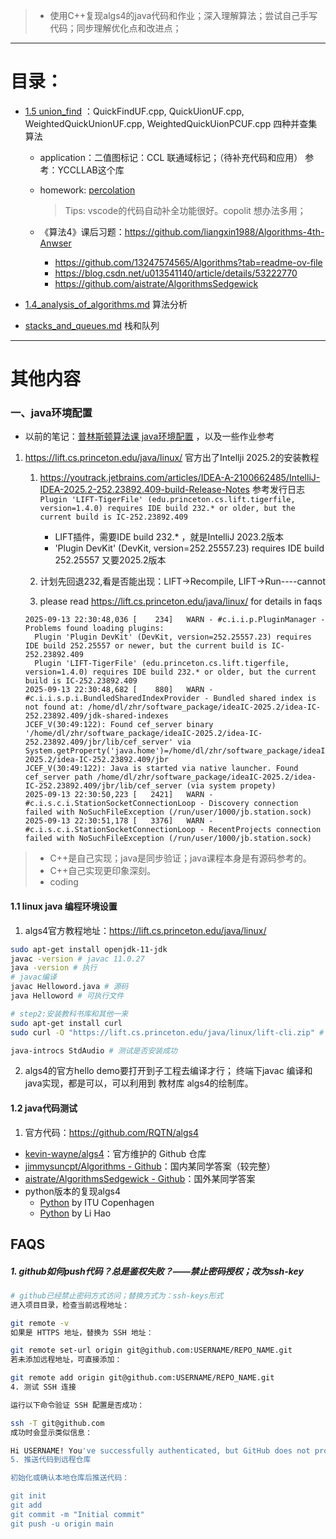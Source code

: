 > - 使用C++复现algs4的java代码和作业；深入理解算法；尝试自己手写代码；同步理解优化点和改进点；

---

# 目录：

- [1.5 union_find](1.5_union_find.md) ：QuickFindUF.cpp, QuickUionUF.cpp, WeightedQuickUnionUF.cpp, WeightedQuickUionPCUF.cpp 四种并查集算法

  - application：二值图标记：CCL 联通域标记；（待补充代码和应用） 参考：YCCLLAB这个库
  - homework: [percolation](hw1_percolation.md)

    > Tips: vscode的代码自动补全功能很好。copolit 想办法多用；
    >
  - 《算法4》课后习题：https://github.com/liangxin1988/Algorithms-4th-Anwser

    - https://github.com/13247574565/Algorithms?tab=readme-ov-file
    - https://blog.csdn.net/u013541140/article/details/53222770
    - https://github.com/aistrate/AlgorithmsSedgewick
- [1.4_analysis_of_algorithms.md](1.4_analysis_of_algorithms.md) 算法分析
- [stacks_and_queues.md](stacks_and_queues.md) 栈和队列

---

# 其他内容

### 一、java环境配置

- 以前的笔记：[普林斯顿算法课 java环境配置](https://blog.csdn.net/haronchou/article/details/78753222) ，以及一些作业参考

1. https://lift.cs.princeton.edu/java/linux/ 官方出了Intellji 2025.2的安装教程

   1. https://youtrack.jetbrains.com/articles/IDEA-A-2100662485/IntelliJ-IDEA-2025.2-252.23892.409-build-Release-Notes 参考发行日志
      ` Plugin 'LIFT-TigerFile' (edu.princeton.cs.lift.tigerfile, version=1.4.0) requires IDE build 232.* or older, but the current build is IC-252.23892.409`

      - LIFT插件，需要IDE build 232.* ，就是IntelliJ 2023.2版本
      - 'Plugin DevKit' (DevKit, version=252.25557.23) requires IDE build 252.25557 又要2025.2版本
   2. 计划先回退232,看是否能出现：LIFT->Recompile, LIFT->Run----cannot
   3. please read https://lift.cs.princeton.edu/java/linux/  for details in faqs

   ```
   2025-09-13 22:30:48,036 [    234]   WARN - #c.i.i.p.PluginManager - Problems found loading plugins:
     Plugin 'Plugin DevKit' (DevKit, version=252.25557.23) requires IDE build 252.25557 or newer, but the current build is IC-252.23892.409
     Plugin 'LIFT-TigerFile' (edu.princeton.cs.lift.tigerfile, version=1.4.0) requires IDE build 232.* or older, but the current build is IC-252.23892.409
   2025-09-13 22:30:48,682 [    880]   WARN - #c.i.i.s.p.i.BundledSharedIndexProvider - Bundled shared index is not found at: /home/dl/zhr/software_package/ideaIC-2025.2/idea-IC-252.23892.409/jdk-shared-indexes
   JCEF_V(30:49:122): Found cef_server binary '/home/dl/zhr/software_package/ideaIC-2025.2/idea-IC-252.23892.409/jbr/lib/cef_server' via System.getProperty('java.home')=/home/dl/zhr/software_package/ideaIC-2025.2/idea-IC-252.23892.409/jbr
   JCEF_V(30:49:122): Java is started via native launcher. Found cef_server path /home/dl/zhr/software_package/ideaIC-2025.2/idea-IC-252.23892.409/jbr/lib/cef_server (via system propety)
   2025-09-13 22:30:50,223 [   2421]   WARN - #c.i.s.c.i.StationSocketConnectionLoop - Discovery connection failed with NoSuchFileException (/run/user/1000/jb.station.sock)
   2025-09-13 22:30:51,178 [   3376]   WARN - #c.i.s.c.i.StationSocketConnectionLoop - RecentProjects connection failed with NoSuchFileException (/run/user/1000/jb.station.sock)

   ```

> - C++是自己实现；java是同步验证；java课程本身是有源码参考的。
> - C++自己实现更印象深刻。
> - coding

#### 1.1 linux java 编程环境设置

1. algs4官方教程地址：https://lift.cs.princeton.edu/java/linux/

```bash
sudo apt-get install openjdk-11-jdk
javac -version # javac 11.0.27
java -version # 执行
# javac编译 
javac Helloword.java # 源码
java Helloword # 可执行文件

# step2:安装教科书库和其他一来
sudo apt-get install curl 
sudo curl -O "https://lift.cs.princeton.edu/java/linux/lift-cli.zip" # 可以浏览器下载再复制过去，速度快

java-introcs StdAudio # 测试是否安装成功

```

2. algs4的官方hello demo要打开到子工程去编译才行；
   终端下javac 编译和java实现，都是可以，可以利用到 教材库 algs4的绘制库。

#### 1.2 java代码测试

1. 官方代码：https://github.com/RQTN/algs4

- [kevin-wayne/algs4](https://github.com/kevin-wayne/algs4)：官方维护的 Github 仓库
- [jimmysuncpt/Algorithms - Github](https://github.com/jimmysuncpt/Algorithms)：国内某同学答案（较完整）
- [aistrate/AlgorithmsSedgewick - Github](https://github.com/aistrate/AlgorithmsSedgewick)：国外某同学答案
- python版本的复现algs4
  - [Python](https://github.com/itu-algorithms/itu.algs4) by ITU Copenhagen
  - [Python](https://github.com/shellfly/algs4-py) by Li Hao

## FAQS

##### 1. github如何push代码？总是鉴权失败？——禁止密码授权；改为ssh-key

```bash
# github已经禁止密码方式访问；替换方式为：ssh-keys形式
进入项目目录，检查当前远程地址：

git remote -v
如果是 HTTPS 地址，替换为 SSH 地址：

git remote set-url origin git@github.com:USERNAME/REPO_NAME.git
若未添加远程地址，可直接添加：

git remote add origin git@github.com:USERNAME/REPO_NAME.git
4. 测试 SSH 连接

运行以下命令验证 SSH 配置是否成功：

ssh -T git@github.com
成功时会显示类似信息：

Hi USERNAME! You've successfully authenticated, but GitHub does not provide shell access
5. 推送代码到远程仓库

初始化或确认本地仓库后推送代码：

git init
git add
git commit -m "Initial commit"
git push -u origin main

```

